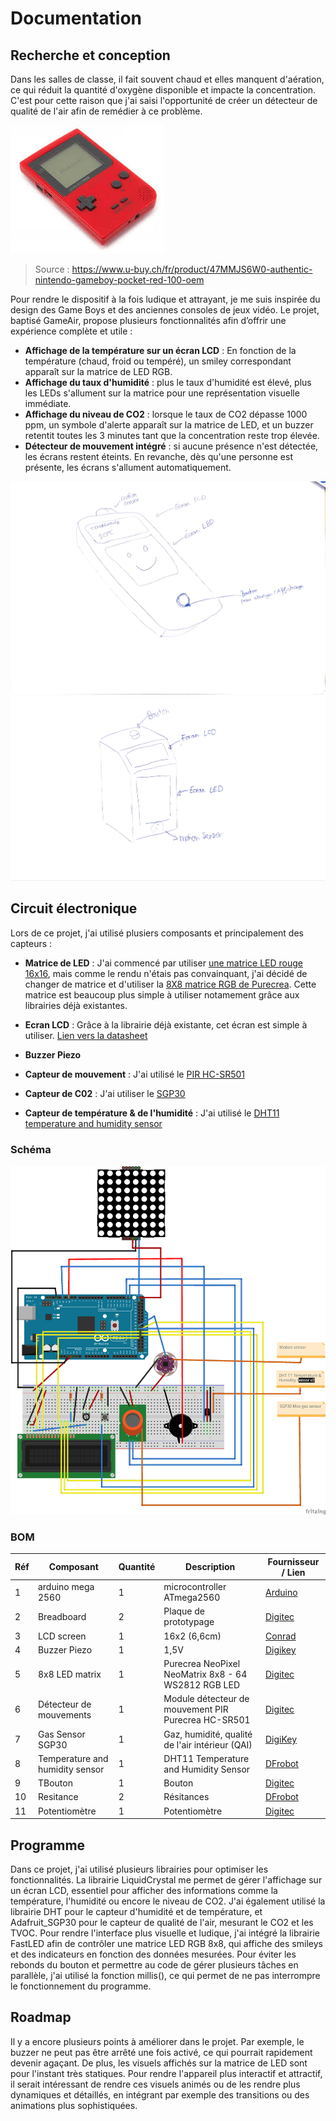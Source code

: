 # Documentation

## Recherche et conception

Dans les salles de classe, il fait souvent chaud et elles manquent d'aération, ce qui réduit la quantité d'oxygène disponible et impacte la concentration. C'est pour cette raison que j'ai saisi l'opportunité de créer un détecteur de qualité de l'air afin de remédier à ce problème.

![Description de l'image](assets/inspiration.jpg)
>Source : https://www.u-buy.ch/fr/product/47MMJS6W0-authentic-nintendo-gameboy-pocket-red-100-oem

Pour rendre le dispositif à la fois ludique et attrayant, je me suis inspirée du design des Game Boys et des anciennes consoles de jeux vidéo. Le projet, baptisé GameAir, propose plusieurs fonctionnalités afin d’offrir une expérience complète et utile :

- **Affichage de la température sur un écran LCD** : En fonction de la température (chaud, froid ou tempéré), un smiley correspondant apparaît sur la matrice de LED RGB.
- **Affichage du taux d'humidité** : plus le taux d'humidité est élevé, plus les LEDs s'allument sur la matrice pour une représentation visuelle immédiate.
- **Affichage du niveau de CO2** : lorsque le taux de CO2 dépasse 1000 ppm, un symbole d'alerte apparaît sur la matrice de LED, et un buzzer retentit toutes les 3 minutes tant que la concentration reste trop élevée.
- **Détecteur de mouvement intégré** : si aucune présence n'est détectée, les écrans restent éteints. En revanche, dès qu'une personne est présente, les écrans s'allument automatiquement.

![Description de l'image](assets/prototype1.jpg)
![Description de l'image](assets/prototype2.png)

## Circuit électronique

Lors de ce projet, j'ai utilisé plusiers composants et principalement des capteurs : 
- **Matrice de LED** : J'ai commencé par utiliser [une matrice LED rouge 16x16](matriceLed.md), mais comme le rendu n'étais pas convainquant, j'ai décidé de changer de matrice et d'utiliser la [8X8 matrice RGB de Purecrea](https://download.bastelgarage.ch/Datasheet/WS2812_Datasheet.pdf). Cette matrice est beaucoup plus simple à utiliser notamement grâce aux librairies déjà existantes.
- **Ecran LCD** : Grâce à la librairie déjà existante, cet écran est simple à utiliser. [Lien vers la datasheet](https://cdn-shop.adafruit.com/datasheets/TC1602A-01T.pdf)
- **Buzzer Piezo**
- **Capteur de mouvement** : J'ai utilisé le [PIR HC-SR501](motion.md)

- **Capteur de C02** : J'ai utiliser le [SGP30](co2.md)
- **Capteur de température & de l'humidité** : J'ai utilisé le [DHT11 temperature and humidity sensor](temp.md)


### Schéma

![Description de l'image](/docs/assets/schematics_bb.png)

### BOM

| Réf | Composant      | Quantité | Description                            | Fournisseur / Lien                                            |
| --- | -------------- | -------- | -------------------------------------- | ------------------------------------------------------------- |
| 1   | arduino mega 2560 | 1        | microcontroller  ATmega2560             | [Arduino](https://store.arduino.cc/products/arduino-mega-2560-rev3?srsltid=AfmBOooEsDgttlmfXt6TIMQEybFGjIAtUWPdZocjrgAigUoTtlJHSqeI) |
| 2   | Breadboard     | 2        | Plaque de prototypage                  | [Digitec](https://www.digitec.ch/en/s1/product/velleman-high-quality-plug-in-board-electronics-supplies-casing-6337139?dbq=1&supplier=406802&utm_source=google&utm_medium=cpc&utm_campaign=PROD_CH_PMAX_M10_C3&campaignid=20563498272&adgroupid=&adid=&dgCidg=CjwKCAiArKW-BhAzEiwAZhWsIAaCYQ7k-989yrUsFd2PH1lfrgHd4hD-W7QYMFoHrthBcY65C-JNjBoCgeUQAvD_BwE&gad_source=1&gclid=CjwKCAiArKW-BhAzEiwAZhWsIAaCYQ7k-989yrUsFd2PH1lfrgHd4hD-W7QYMFoHrthBcY65C-JNjBoCgeUQAvD_BwE&gclsrc=aw.ds)                                                     |
| 3   | LCD screen  | 1        | 16x2 (6,6cm) | [Conrad](https://www.conrad.ch/de/p/joy-it-com-lcd-16x2-display-modul-6-6-cm-2-6-zoll-16-x-4-pixel-passend-fuer-entwicklungskits-arduino-mit-hintergrund-1656369.html?utm_source=google-shopping-de&utm_medium=search&utm_campaign=shopping-online-de&utm_content=shopping-ad_cpc&WT.srch=1&ef_id=CjwKCAiArKW-BhAzEiwAZhWsIFhmZZmmjOx5CVrHIFcA8Fc68ff0czC_YqTdxQCPSleyfAuhVmnF5hoCoeQQAvD_BwE%3AG%3As&utm_source=google&utm_medium=cpc&utm_campaign=DE_Sales_B2C-PMax&utm_id=19885687821&gad_source=1&gclid=CjwKCAiArKW-BhAzEiwAZhWsIFhmZZmmjOx5CVrHIFcA8Fc68ff0czC_YqTdxQCPSleyfAuhVmnF5hoCoeQQAvD_BwE&refresh=true)                                                     |
| 4  | Buzzer Piezo  | 1        | 1,5V | [Digikey](https://www.digikey.ch/de/products/detail/murata-electronics/PKM22EPPH2001-B0/1219322?gclsrc=aw.ds&&utm_adgroup=&utm_source=google&utm_medium=cpc&utm_campaign=PMax%20Shopping_Product_Medium%20ROAS&utm_term=&productid=1219322&utm_content=&utm_id=go_cmp-20185743540_adg-_ad-__dev-c_ext-_prd-1219322_sig-CjwKCAiArKW-BhAzEiwAZhWsILhCJy1YbGRHuMGCPiLcclGUsZwFfqsN8_XoWO8UTo5YmMFmuYTcnhoC3vcQAvD_BwE&gad_source=1&gclid=CjwKCAiArKW-BhAzEiwAZhWsILhCJy1YbGRHuMGCPiLcclGUsZwFfqsN8_XoWO8UTo5YmMFmuYTcnhoC3vcQAvD_BwE&gclsrc=aw.ds)
| 5   | 8x8 LED matrix  | 1        | Purecrea NeoPixel NeoMatrix 8x8 - 64 WS2812 RGB LED | [Digitec](https://www.digitec.ch/de/s1/product/purecrea-neopixel-neomatrix-8x8-64-ws2812-rgb-led-aktive-bauelemente-36133371?supplier=8244233&utm_source=google&utm_medium=cpc&utm_campaign=PROD_CH_PMAX_M4_C2&campaignid=21028152894&adgroupid=&adid=&dgCidg=CjwKCAiArKW-BhAzEiwAZhWsIHk8aj9_1UpEUAWth0OnGlZBfdjCOHDetCGEtWjYtEZrC7tKwzNXcRoCJzQQAvD_BwE&gad_source=1&gclid=CjwKCAiArKW-BhAzEiwAZhWsIHk8aj9_1UpEUAWth0OnGlZBfdjCOHDetCGEtWjYtEZrC7tKwzNXcRoCJzQQAvD_BwE&gclsrc=aw.ds)        
| 6   | Détecteur de mouvements  | 1        | Module détecteur de mouvement PIR Purecrea HC-SR501 | [Digitec](https://www.digitec.ch/de/s1/product/purecrea-hc-sr501-pir-bewegungsmelder-modul-entwicklungsboard-kit-39552366?supplier=8244233&utm_source=google&utm_medium=cpc&utm_campaign=PROD_CH_PMAX_M5_C3&campaignid=21028347594&adgroupid=&adid=&dgCidg=CjwKCAiArKW-BhAzEiwAZhWsIGnYhyyxEVa03YQIxCNnsmhPyDDtMKoK9i62ruziyytVX3uguEP6cBoCWDkQAvD_BwE&gad_source=1&gclid=CjwKCAiArKW-BhAzEiwAZhWsIGnYhyyxEVa03YQIxCNnsmhPyDDtMKoK9i62ruziyytVX3uguEP6cBoCWDkQAvD_BwE&gclsrc=aw.ds) 
| 7   | Gas Sensor SGP30  | 1        | Gaz, humidité, qualité de l'air intérieur (QAI) | [DigiKey](https://www.digikey.ch/de/products/detail/adafruit-industries-llc/3709/8258468?gclsrc=aw.ds&&utm_adgroup=&utm_source=google&utm_medium=cpc&utm_campaign=PMax%20Shopping_Product_Medium%20ROAS&utm_term=&productid=8258468&utm_content=&utm_id=go_cmp-20185743540_adg-_ad-__dev-c_ext-_prd-8258468_sig-CjwKCAiArKW-BhAzEiwAZhWsIDwvwmuVHudxKjVun_it0hJDGl3P9dqkGIU85tK9ymZ3MORhnfWHUBoCiAwQAvD_BwE&gad_source=1&gclid=CjwKCAiArKW-BhAzEiwAZhWsIDwvwmuVHudxKjVun_it0hJDGl3P9dqkGIU85tK9ymZ3MORhnfWHUBoCiAwQAvD_BwE&gclsrc=aw.ds)  
| 8   | Temperature and humidity sensor  | 1        | DHT11 Temperature and Humidity Sensor  | [DFrobot](https://wiki.dfrobot.com/DHT11_Temperature_and_Humidity_Sensor__SKU__DFR0067_) 
| 9   | TBouton  | 1        | Bouton  | [Digitec](https://www.digitec.ch/de/s1/product/purecrea-taster-button-set-25-stueck-diverse-farben-taster-schalter-39044933?supplier=8244233&utm_source=google&utm_medium=cpc&utm_campaign=PROD_CH_PMAX_M8_C2&campaignid=20573313541&adgroupid=&adid=&dgCidg=CjwKCAiArKW-BhAzEiwAZhWsIP3oUBSCLJejSXYRIfIWVGLrj-1g_8YoNgswReosx25sEoReqgX24RoCiDYQAvD_BwE&gad_source=1&gclid=CjwKCAiArKW-BhAzEiwAZhWsIP3oUBSCLJejSXYRIfIWVGLrj-1g_8YoNgswReosx25sEoReqgX24RoCiDYQAvD_BwE&gclsrc=aw.ds)   
| 10   | Resitance  | 2        | Résitances  | [DFrobot](https://www.digitec.ch/de/s1/product/kemo-widerstands-set-widerstand-21606532?supplier=8902998&utm_source=google&utm_medium=cpc&utm_campaign=PROD_CH_PMAX_M7_C3&campaignid=21035137829&adgroupid=&adid=&dgCidg=CjwKCAiArKW-BhAzEiwAZhWsIKcbYjfA3OyaWwjOD4VI8b8xrBx978schU2VPuRLQ12B1Mq9LNfb9BoCoZ8QAvD_BwE&gad_source=1&gclid=CjwKCAiArKW-BhAzEiwAZhWsIKcbYjfA3OyaWwjOD4VI8b8xrBx978schU2VPuRLQ12B1Mq9LNfb9BoCoZ8QAvD_BwE&gclsrc=aw.ds)    
| 11   | Potentiomètre  | 1        | Potentiomètre  | [Digitec](https://www.digitec.ch/de/s1/product/purecrea-10k-ohm-linear-drehpotentiometer-3386p-1-103-potentiometer-passive-bauelemente-36225564?supplier=8244233&utm_source=google&utm_medium=cpc&utm_campaign=PROD_CH_PMAX_M3_C3&campaignid=21028153113&adgroupid=&adid=&dgCidg=CjwKCAiArKW-BhAzEiwAZhWsIIbTKjDeSVM4sTbrzXFLuUiracUvi6idL3fI5uOMU0PZ1lLEY_pA7xoCDTAQAvD_BwE&gad_source=1&gclid=CjwKCAiArKW-BhAzEiwAZhWsIIbTKjDeSVM4sTbrzXFLuUiracUvi6idL3fI5uOMU0PZ1lLEY_pA7xoCDTAQAvD_BwE&gclsrc=aw.ds)                                                                             

## Programme
Dans ce projet, j'ai utilisé plusieurs librairies pour optimiser les fonctionnalités. La librairie LiquidCrystal me permet de gérer l'affichage sur un écran LCD, essentiel pour afficher des informations comme la température, l'humidité ou encore le niveau de CO2. J'ai également utilisé la librairie DHT pour le capteur d'humidité et de température, et Adafruit_SGP30 pour le capteur de qualité de l'air, mesurant le CO2 et les TVOC. Pour rendre l'interface plus visuelle et ludique, j'ai intégré la librairie FastLED afin de contrôler une matrice LED RGB 8x8, qui affiche des smileys et des indicateurs en fonction des données mesurées.
Pour éviter les rebonds du bouton et permettre au code de gérer plusieurs tâches en parallèle, j'ai utilisé la fonction millis(), ce qui permet de ne pas interrompre le fonctionnement du programme.

## Roadmap
Il y a encore plusieurs points à améliorer dans le projet. Par exemple, le buzzer ne peut pas être arrêté une fois activé, ce qui pourrait rapidement devenir agaçant. De plus, les visuels affichés sur la matrice de LED sont pour l'instant très statiques. Pour rendre l'appareil plus interactif et attractif, il serait intéressant de rendre ces visuels animés ou de les rendre plus dynamiques et détaillés, en intégrant par exemple des transitions ou des animations plus sophistiquées.
